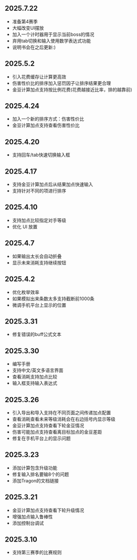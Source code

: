 ## 2025.7.22

+ 准备第4赛季
+ 大幅改变UI摆放
+ 加入一个计时器用于显示当前boss的情况
+ 弃用tab切换和输入使用数学表达式功能
+ 说明书会在之后更新:)

## 2025.5.2

+ 引入花费缓存让计算更高效
+ 伤害性价比的排序加入惩罚因子让排序结果更合理
+ 金豆计算加点支持按比例花费(花费越接近比率，排的越靠前)

## 2025.4.24

+ 加入一个新的排序方式：伤害性价比
+ 金豆计算加点支持查看伤害性价比

## 2025.4.20

+ 支持回车/tab快速切换输入框

## 2025.4.17

+ 支持金豆计算加点后从结果加点快速输入
+ 支持针对不同的项进行排序

## 2025.4.10

+ 支持加点比较指定对手等级
+ 优化 UI 放置

## 2025.4.7

+ 如果输出太长会自动折叠
+ 显示未来消耗支持继续按钮

## 2025.4.2

+ 优化枚举效率
+ 如果模拟出来条数太多支持截断前1000条
+ 微调手机平台上显示的位置

## 2025.3.31

+ 修复错误的buff公式文本

## 2025.3.30

+ 编写手册
+ 支持中文/英文多语言界面
+ 查看消耗支持加点比较
+ 输入框支持输入表达式

## 2025.3.26

+ 引入导出和导入支持在不同页面之间传递加点配置
+ 查看消耗查看未来等级消耗会在右边括号内显示等级
+ 金豆计算加点支持查看下轮金豆情况
+ 伤害可能加点支持查看离目标加点的金豆差距
+ 修复在手机平台上的显示问题

## 2025.3.23

+ 添加计算包含升级功能
+ 修复输入排名要输8个的问题
+ 添加Tragon的文档链接

## 2025.3.21

+ 金豆计算加点支持查看下轮升级情况
+ 增强加点输入鲁棒性
+ 添加控制台调试

## 2025.3.10

+ 支持第三赛季的比赛规则